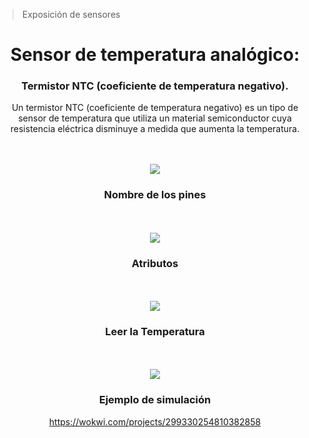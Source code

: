 > Exposición de sensores
<div id="header" align="center"> 
<h1> Sensor de temperatura analógico:</h1>
<h3>Termistor NTC (coeficiente de temperatura negativo). </h3>

Un termistor NTC (coeficiente de temperatura negativo) es un tipo de sensor de temperatura que utiliza un material semiconductor cuya resistencia eléctrica disminuye a medida que aumenta la temperatura. 

<br><br><img src= "https://github.com/KarimeIsabel/SistemasProgramables/assets/60378108/1d75c0d4-a003-4e74-aaf0-fb388539ab8e"> 
<div/>
  
<h3> Nombre de los pines </h3>
<br><br><img src= "https://github.com/KarimeIsabel/SistemasProgramables/assets/60378108/02539091-3942-48cb-bc80-c5ea3e1c6216">


<h3> Atributos </h3>
<br><br><img src= "https://github.com/KarimeIsabel/SistemasProgramables/assets/60378108/4e0024b8-2008-4a95-819c-93f44f181c10">


<h3> Leer la Temperatura </h3>

<br><br><img src= "https://github.com/KarimeIsabel/SistemasProgramables/assets/60378108/1280bbe9-9921-46fd-9050-72ca0824dbf0">


<h3> Ejemplo de simulación </h3>

https://wokwi.com/projects/299330254810382858
